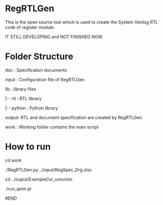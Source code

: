 # RegRTLGen
This is the open source tool which is used to create the System Verilog RTL code of register module.

IT STILL DEVELOPING and NOT FINISHED NOW.

# Folder Structure
doc   : Specification documents

input : Configuration file of RegRTLGen

lib   : library files

  |-- rtl    : RTL library

  |-- python : Python library

output: RTL and document specification are created by RegRTLGen

work  : Working folder contains the main script

# How to run

cd work

./RegRTLGen.py ../input/RegSpec_Org.xlsx
  
cd ../ouput/ExampleCsr_uvm/sim
  
./run_qsim.pl

#END
